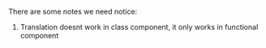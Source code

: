 There are some notes we need notice:

1. Translation doesnt work in class component, it only works in functional component